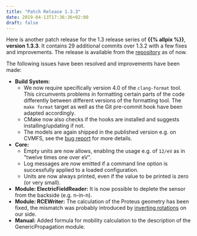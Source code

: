 ```yaml
---
title: "Patch Release 1.3.3"
date: 2019-04-13T17:36:36+02:00
draft: false
---
```


Here is another patch release for the 1.3 release series of  **{{% allpix %}}**, **version 1.3.3**. It contains 29 additional commits over 1.3.2 with a few fixes and improvements. The release is available from the [repository](https://gitlab.cern.ch/allpix-squared/allpix-squared/) as of now.

The following issues have been resolved and improvements have been made:
<!--more-->

* **Build System:**
    * We now require specifically version 4.0 of the `clang-format` tool. This circumvents problems in formatting certain parts of the code differently between different versions of the formatting tool. The `make format` target as well as the Git pre-commit hook have been adapted accordingly.
    * CMake now also checks if the hooks are installed and suggests installing/updating if not.
    * The models are again shipped in the published version e.g. on CVMFS, see the [bug report](https://gitlab.cern.ch/allpix-squared/allpix-squared/issues/159) for more details.
* **Core:**
    * Empty units are now allows, enabling the usage e.g. of `12/eV` as in "twelve times one over eV".
    * Log messages are now emitted if a command line option is successfully applied to a loaded configuration.
    * Units are now always printed, even if the value to be printed is zero (or very small).
* **Module: ElectricFieldReader:** It is now possible to deplete the sensor from the backside (e.g. n-in-n).
* **Module: RCEWriter:** The calculation of the Proteus geometry has been fixed, the mismatch was probably introduced by [inverting rotations](ttps://gitlab.cern.ch/allpix-squared/allpix-squared/merge_requests/164) on our side.
* **Manual:** Added formula for mobility calculation to the description of the GenericPropagation module.
